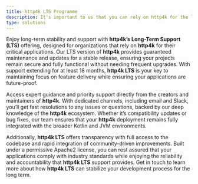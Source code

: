 ```yaml
---
title: http4k LTS Programme
description: It's important to us that you can rely on http4k for the long term. That's why we offer Long Term Support (LTS) for our releases.
type: solutions
---
```


Enjoy long-term stability and support with **http4k’s Long-Term Support (LTS)** offering, designed for organizations that rely on **http4k** for their critical applications. Our LTS version of **http4k** provides guaranteed maintenance and updates for a stable release, ensuring your projects remain secure and fully functional without needing frequent upgrades. With support extending for at least 18 months, **http4k LTS** is your key to maintaining focus on feature delivery while ensuring your applications are future-proof.

Access expert guidance and priority support directly from the creators and maintainers of **http4k**. With dedicated channels, including email and Slack, you’ll get fast resolutions to any issues or questions, backed by our deep knowledge of the **http4k** ecosystem. Whether it’s compatibility updates or bug fixes, our team ensures that your **http4k** deployment remains fully integrated with the broader Kotlin and JVM environments.

Additionally, **http4k LTS**  offers transparency with full access to the codebase and rapid integration of community-driven improvements. Built under a permissive Apache2 license, you can rest assured that your applications comply with industry standards while enjoying the reliability and accountability that **http4k LTS**  support provides. Get in touch to learn more about how **http4k LTS**  can stabilize your development process for the long term.
